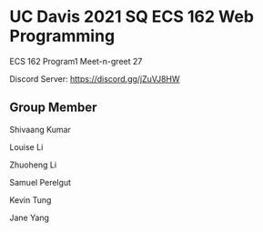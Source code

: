 # UC Davis 2021 SQ ECS 162 Web Programming
ECS 162 Program1 Meet-n-greet 27

Discord Server: https://discord.gg/jZuVJ8HW

## Group Member
Shivaang Kumar

Louise Li

Zhuoheng Li

Samuel Perelgut

Kevin Tung

Jane Yang
